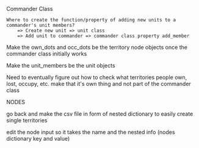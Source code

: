 
Commander Class

    Where to create the function/property of adding new units to a commander's unit members?
        => Create new unit => unit class
        => Add unit to commander => commander class property add_member

Make the own_dots and occ_dots be the territory node objects once the commander class initially works 

Make the unit_members be the unit objects

Need to eventually figure out how to check what territories people own, lost, occupy, etc. make that it's own thing and not part of the commander class


NODES 

go back and make the csv file in form of nested dictionary to easily create single territories

edit the node input so it takes the name and the nested info (nodes dictionary key and value)